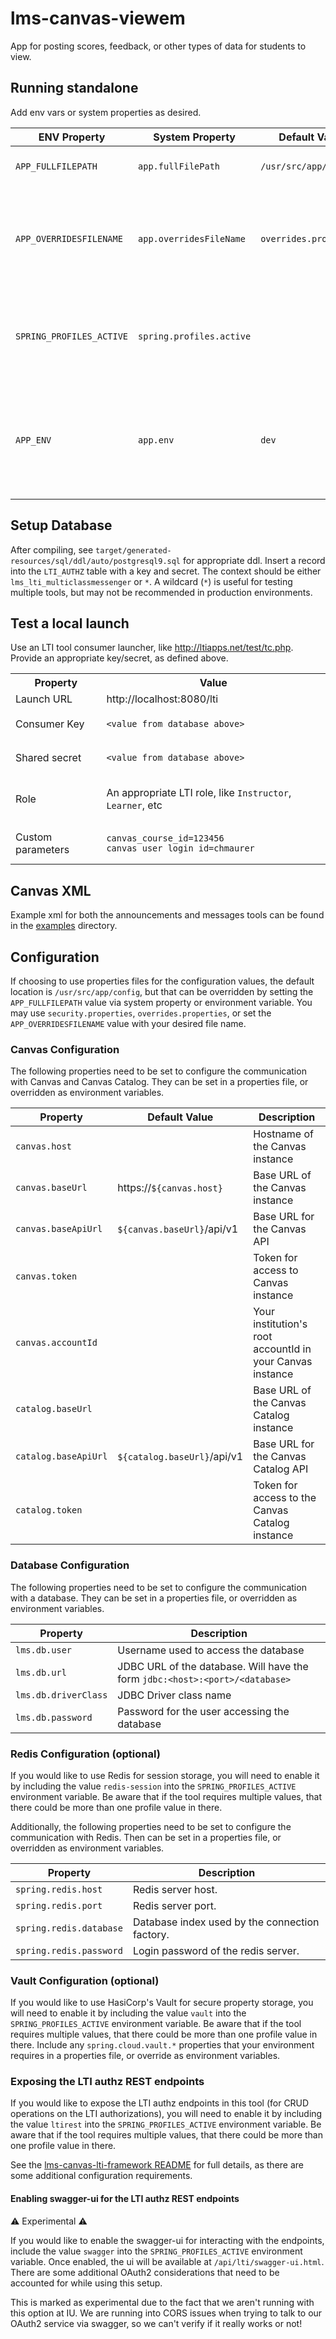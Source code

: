 # lms-canvas-viewem
App for posting scores, feedback, or other types of data for students to view.

## Running standalone
Add env vars or system properties as desired.

| ENV Property | System Property | Default Value | Description |
|---|---|---|---|
| `APP_FULLFILEPATH`        | `app.fullFilePath`        | `/usr/src/app/config`     | Directory for configuration files |
| `APP_OVERRIDESFILENAME`   | `app.overridesFileName`   | `overrides.properties`    | Customizable filename for additional configurations.  Would be located in the above directory. |
| `SPRING_PROFILES_ACTIVE`  | `spring.profiles.active`  |                           | Supply spring profiles to activate.  See configuration details below for potential values. |
| `APP_ENV`                 | `app.env`                 | `dev`                     | Environment designator.  Free-form and can be used for your own purposes.  Shows up in the application footer. |


## Setup Database
After compiling, see `target/generated-resources/sql/ddl/auto/postgresql9.sql` for appropriate ddl.
Insert a record into the `LTI_AUTHZ` table with a key and secret.  The context should be either `lms_lti_multiclassmessenger` or `*`.
A wildcard (`*`) is useful for testing multiple tools, but may not be recommended in production environments.

## Test a local launch
Use an LTI tool consumer launcher, like http://ltiapps.net/test/tc.php.  Provide an appropriate key/secret, as defined above.

<table>
<tr><th>Property</th><th>Value</th></tr>
<tr><td>Launch URL</td><td>http://localhost:8080/lti</td></tr>
<tr><td>Consumer Key</td><td>

`<value from database above>`

</td></tr>
<tr><td>Shared secret</td><td>

`<value from database above>`

</td></tr>
<tr><td>Role</td><td>

An appropriate LTI role, like `Instructor`, `Learner`, etc

</td></tr>
<tr><td>Custom parameters</td><td>

```
canvas_course_id=123456
canvas_user_login_id=chmaurer
```

</td></tr>
</table>

## Canvas XML
Example xml for both the announcements and messages tools can be found in the [examples](examples) directory.

## Configuration
If choosing to use properties files for the configuration values, the default location is `/usr/src/app/config`, but that can be overridden by setting the `APP_FULLFILEPATH` value via system property or environment variable.
You may use `security.properties`, `overrides.properties`, or set the `APP_OVERRIDESFILENAME` value with your desired file name.

### Canvas Configuration
The following properties need to be set to configure the communication with Canvas and Canvas Catalog.
They can be set in a properties file, or overridden as environment variables.

| Property | Default Value | Description |
|-------|--------------------------------|-------------|
| `canvas.host`         |   | Hostname of the Canvas instance |
| `canvas.baseUrl`      | https://`${canvas.host}`           | Base URL of the Canvas instance |
| `canvas.baseApiUrl`   | `${canvas.baseUrl}`/api/v1         | Base URL for the Canvas API |
| `canvas.token`        |   | Token for access to Canvas instance |
| `canvas.accountId`        |   | Your institution's root accountId in your Canvas instance |
| `catalog.baseUrl`      |   | Base URL of the Canvas Catalog instance |
| `catalog.baseApiUrl`   | `${catalog.baseUrl}`/api/v1     | Base URL for the Canvas Catalog API |
| `catalog.token`        |   | Token for access to the Canvas Catalog instance |

### Database Configuration
The following properties need to be set to configure the communication with a database.
They can be set in a properties file, or overridden as environment variables.

| Property | Description |
|-------|----------------|
| `lms.db.user`         | Username used to access the database |
| `lms.db.url`          | JDBC URL of the database.  Will have the form `jdbc:<host>:<port>/<database>` |
| `lms.db.driverClass`  | JDBC Driver class name |
| `lms.db.password`     | Password for the user accessing the database |

### Redis Configuration (optional)
If you would like to use Redis for session storage, you will need to enable it by including the value `redis-session` into the `SPRING_PROFILES_ACTIVE` environment variable. Be aware that if the tool requires multiple values, that there could be more than one profile value in there.

Additionally, the following properties need to be set to configure the communication with Redis.
Then can be set in a properties file, or overridden as environment variables.

| Property | Description |
|-------|----------------|
| `spring.redis.host`       | Redis server host. |
| `spring.redis.port`       | Redis server port. |
| `spring.redis.database`   | Database index used by the connection factory. |
| `spring.redis.password`   | Login password of the redis server. |


### Vault Configuration (optional)
If you would like to use HasiCorp's Vault for secure property storage, you will need to enable it by including the value `vault` into the `SPRING_PROFILES_ACTIVE` environment variable. Be aware that if the tool requires multiple values, that there could be more than one profile value in there.
Include any `spring.cloud.vault.*` properties that your environment requires in a properties file, or override as environment variables.

### Exposing the LTI authz REST endpoints
If you would like to expose the LTI authz endpoints in this tool (for CRUD operations on the LTI authorizations), you will
need to enable it by including the value `ltirest` into the `SPRING_PROFILES_ACTIVE` environment variable. Be aware that
if the tool requires multiple values, that there could be more than one profile value in there.

See the [lms-canvas-lti-framework README](https://github.com/indiana-university/lms-canvas-lti-framework#create-a-controller-that-extends-lticontroller) for full details, as there are some additional configuration requirements.

#### Enabling swagger-ui for the LTI authz REST endpoints
:warning: Experimental :warning:

If you would like to enable the swagger-ui for interacting with the endpoints, include the value `swagger` into the `SPRING_PROFILES_ACTIVE` environment variable.
Once enabled, the ui will be available at `/api/lti/swagger-ui.html`.  There are some additional OAuth2 considerations
that need to be accounted for while using this setup.

This is marked as experimental due to the fact that we aren't running with this option at IU.  We are running into CORS
issues when trying to talk to our OAuth2 service via swagger, so we can't verify if it really works or not!